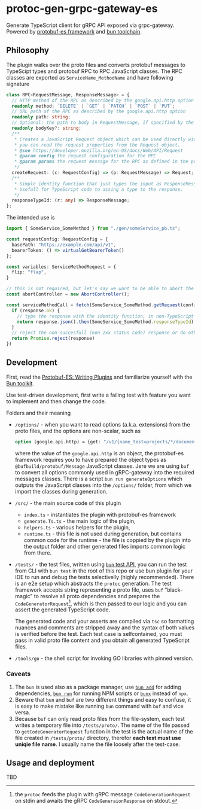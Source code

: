 # protoc-gen-grpc-gateway-es

Generate TypeScript client for gRPC API exposed via grpc-gateway. Powered by [protobuf-es framework](https://github.com/bufbuild/protobuf-es) and [bun toolchain](https://github.com/oven-sh/bun).

## Philosophy

The plugin walks over the proto files and converts protobuf messages to TypeScipt types and protobuf RPC to RPC JavaScript classes. The RPC classes are exported as `ServiceName_MethodName` and have following signature

```TypeScript
class RPC<RequestMessage, ResponseMessage> = {
  // HTTP method of the RPC as described by the google.api.http option
  readonly method: `DELETE` | `GET` | `PATCH` | `POST` | `PUT`;
  // URL path of the RPC as described by the google.api.http option
  readonly path: string;
  // Optional: the path to body in RequestMessage, if specified by the google.api.http option
  readonly bodyKey?: string;
  /**
   * Creates a JavaScript Request object which can be used directly with fetch API. If you are using other HTTP client,
   * you can read the request properties from the Request object.
   * @see https://developer.mozilla.org/en-US/docs/Web/API/Request
   * @param config the request configuration for the RPC
   * @param params the request message for the RPC as defined in the proto file
   */
  createRequest: (c: RequestConfig) => (p: RequestMessage) => Request;
  /**
   * Simple identity function that just types the input as ResponseMessage.
   * Usefull for TypeScript code to assing a type to the response.
   */
  responseTypeId: (r: any) => ResponseMessage;
};
```

The intended use is

```TypeScript
import { SomeService_SomeMethod } from "./gen/someService_pb.ts";

const requestConfig: RequestConfig = {
  basePath: "https://example.com/api/v1",
  bearerToken: () => virtualGetBearerToken()
};

const variables: ServiceMethodRequest = {
  flip: "flap",
}

// this is not required, but let's say we want to be able to abort the request
const abortController = new AbortController();

const serviceMethodCall = fetch(SomeService_SomeMethod.getRequest(config)(variables), { signal: abortController.signal }).then(response => {
  if (response.ok) {
    // type the response with the identity function, in non-TypeScript code, the `.then` chain with `responseTypeId` is redundant
    return response.json().then(SomeService_SomeMethod.responseTypeId)
  }
  // reject the non-succesfull (non 2xx status code) response or do other things
  return Promise.reject(response)
})
```

## Development

First, read the [Protobuf-ES: Writing Plugins](https://github.com/bufbuild/protobuf-es/blob/main/docs/writing_plugins.md#protobuf-es-writing-plugins) and familiarize yourself with the [Bun toolkit](https://bun.sh/docs).

Use test-driven development, first write a failing test with feature you want to implement and then change the code.

Folders and their meaning

- `/options/` - when you want to read options (a.k.a. extensions) from the proto files, and the options are non-scalar, such as

  ```proto
  option (google.api.http) = {get: "/v1/{name_test=projects/*/documents/*}:customMethod"};
  ```

  where the value of the `google.api.http` is an object, the protobuf-es framework requires you to have prepared the object types as `@bufbuild/protobuf/Message` JavaScript classes. Jere we are using `buf` to convert all options commonly used in gRPC-gateway into the required messages classes. There is a script `bun run generateOptions` which outputs the JavaScript classes into the `/options/` folder, from which we import the classes during generation.

- `/src/` - the main source code of this plugin

  - `index.ts` - instantiates the plugin with protobuf-es framework
  - `generate.Ts.ts` - the main logic of the plugin,
  - `helpers.ts` - various helpers for the plugin,
  - `runtime.ts` - this file is not used during generation, but contains common code for the runtime - the file is coppied by the plugin into the output folder and other generated files imports common logic from there.

- `/tests/` - the test files, written using [`bun` test API](https://bun.sh/docs/cli/test), you can run the test from CLI with `bun test` in the root of this repo or use bun plugin for your IDE to run and debug the tests selectivelly (highly recommended). There is an e2e setup which abstracts the `protoc` generation. The test framework accepts string representing a proto file, uses `buf` "black-magic" to resolve all proto dependencies and prepares the `CodeGeneratorRequest`[^2], which is then passed to our logic and you can assert the generated TypeScript code.

  The generated code and your asserts are compiled via `tsc` so formatting nuances and comments are stripped away and the syntax of both values is verified before the test. Each test case is selfcontained, you must pass in valid proto file content and you obtain all generated TypeScript files.

- `/tools/go` - the shell script for invoking GO libraries with pinned version.

[^2]: the `protoc` feeds the plugin with gRPC message `CodeGenerationRequest` on stdin and awaits the gRPC `CodeGeneraionResponse` on stdout.

### Caveats

1. The `bun` is used also as a package manager, use [`bun add`](https://bun.sh/docs/cli/add) for adding dependencies, [`bun run`](https://bun.sh/docs/cli/run) for running NPM scripts or [`bunx`](https://bun.sh/docs/cli/bunx) instead of `npx`.
1. Beware that `bun` and `buf` are two different things and easy to confuse, it is easy to make mistake like running `bun` command with `buf` and vice versa.
1. Because `buf` can only read proto files from the file-system, each test writes a temporary file into `/tests/proto/`. The name of the file passed to `getCodeGeneratorRequest` function in the test is the actual name of the file created in `/tests/proto/` directory, therefor **each test must use uniqie file name**. I usually name the file loosely after the test-case.

## Usage and deployment

TBD
